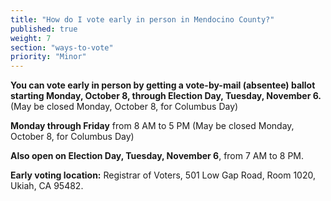 ```yaml
---
title: "How do I vote early in person in Mendocino County?"
published: true
weight: 7
section: "ways-to-vote"
priority: "Minor"
---
```


**You can vote early in person by getting a vote-by-mail (absentee) ballot starting Monday, October 8, through Election Day, Tuesday, November 6.** (May be closed Monday, October 8, for Columbus Day)  

**Monday through Friday** from 8 AM to 5 PM (May be closed Monday, October 8, for Columbus Day)  

**Also open on Election Day, Tuesday, November 6**, from 7 AM to 8 PM.  

**Early voting location:** Registrar of Voters, 501 Low Gap Road, Room 1020, Ukiah, CA 95482.  
